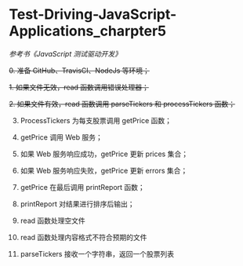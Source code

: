 # Test-Driving-JavaScript-Applications_charpter5

*参考书《JavaScript 测试驱动开发》*

~~0. 准备 GitHub、TravisCI、NodeJs 等环境；~~

~~1. 如果文件无效，read 函数调用错误处理器；~~

~~2. 如果文件有效，read 函数调用 parseTickers 和 processTickers 函数；~~

3. ProcessTickers 为每支股票调用 getPrice 函数；

4. getPrice 调用 Web 服务；

5. 如果 Web 服务响应成功，getPrice 更新 prices 集合；

6. 如果 Web 服务响应失败，getPrice 更新 errors 集合；

7. getPrice 在最后调用 printReport 函数；

8. printReport 对结果进行排序后输出；

9. read 函数处理空文件

10. read 函数处理内容格式不符合预期的文件

11. parseTickers 接收一个字符串，返回一个股票列表
